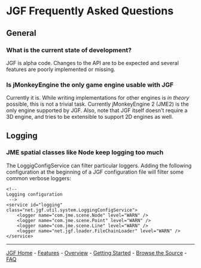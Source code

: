 # JGF Frequently Asked Questions #



## General ##

### What is the current state of development? ###

JGF is alpha code. Changes to the API are to be expected  and  several features are poorly implemented or missing.

### Is jMonkeyEngine the only game engine usable with JGF ###

Currently it is. While writing implementations for other engines is _in theory_ possible, this is not a trivial task. Currently jMonkeyEngine 2 (JME2) is the only engine supported by JGF. Also, note that JGF itself doesn't require a 3D engine, and tries to be extensible to support 2D engines as well.

## Logging ##

### JME spatial classes like Node keep logging too much ###

The LoggigConfigService can filter particular loggers. Adding the following configuration at the beginning of a JGF configuration file will filter some common verbose loggers:

```
<!-- 
Logging configuration
 -->
<service id="logging" class="net.jgf.util.system.LoggingConfigService">
	<logger name="com.jme.scene.Node" level="WARN" />
	<logger name="com.jme.scene.Point" level="WARN" />
	<logger name="com.jme.scene.Line" level="WARN" />
	<logger name="net.jgf.loader.FileChainLoader" level="WARN" />				
</service>
```


---


[JGF Home](http://code.google.com/p/jgf) - [Features](Features.md) - [Overview](Overview.md) - [Getting Started](GettingStarted.md) - [Browse the Source](http://code.google.com/p/jgf/source/browse/#svn/trunk/jgf) - [FAQ](FAQ.md)